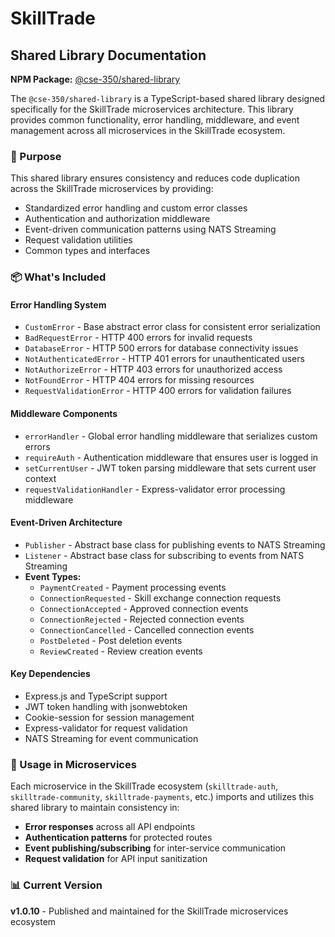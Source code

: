 # SkillTrade

## Shared Library Documentation

**NPM Package:** [@cse-350/shared-library](https://www.npmjs.com/package/@cse-350/shared-library)

The `@cse-350/shared-library` is a TypeScript-based shared library designed specifically for the SkillTrade microservices architecture. This library provides common functionality, error handling, middleware, and event management across all microservices in the SkillTrade ecosystem.

### 🎯 Purpose

This shared library ensures consistency and reduces code duplication across the SkillTrade microservices by providing:

- Standardized error handling and custom error classes
- Authentication and authorization middleware
- Event-driven communication patterns using NATS Streaming
- Request validation utilities
- Common types and interfaces

### 📦 What's Included

#### **Error Handling System**

- `CustomError` - Base abstract error class for consistent error serialization
- `BadRequestError` - HTTP 400 errors for invalid requests
- `DatabaseError` - HTTP 500 errors for database connectivity issues
- `NotAuthenticatedError` - HTTP 401 errors for unauthenticated users
- `NotAuthorizeError` - HTTP 403 errors for unauthorized access
- `NotFoundError` - HTTP 404 errors for missing resources
- `RequestValidationError` - HTTP 400 errors for validation failures

#### **Middleware Components**

- `errorHandler` - Global error handling middleware that serializes custom errors
- `requireAuth` - Authentication middleware that ensures user is logged in
- `setCurrentUser` - JWT token parsing middleware that sets current user context
- `requestValidationHandler` - Express-validator error processing middleware

#### **Event-Driven Architecture**

- `Publisher` - Abstract base class for publishing events to NATS Streaming
- `Listener` - Abstract base class for subscribing to events from NATS Streaming
- **Event Types:**
  - `PaymentCreated` - Payment processing events
  - `ConnectionRequested` - Skill exchange connection requests
  - `ConnectionAccepted` - Approved connection events
  - `ConnectionRejected` - Rejected connection events
  - `ConnectionCancelled` - Cancelled connection events
  - `PostDeleted` - Post deletion events
  - `ReviewCreated` - Review creation events

#### **Key Dependencies**

- Express.js and TypeScript support
- JWT token handling with jsonwebtoken
- Cookie-session for session management
- Express-validator for request validation
- NATS Streaming for event communication

### 🔧 Usage in Microservices

Each microservice in the SkillTrade ecosystem (`skilltrade-auth`, `skilltrade-community`, `skilltrade-payments`, etc.) imports and utilizes this shared library to maintain consistency in:

- **Error responses** across all API endpoints
- **Authentication patterns** for protected routes
- **Event publishing/subscribing** for inter-service communication
- **Request validation** for API input sanitization

### 📊 Current Version

**v1.0.10** - Published and maintained for the SkillTrade microservices ecosystem
